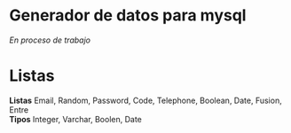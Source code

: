 # Generador de datos para mysql
*En proceso de trabajo*  
# Listas

**Listas** Email, Random, Password, Code, Telephone, Boolean, Date, Fusion, Entre  
**Tipos** Integer, Varchar, Boolen, Date  
